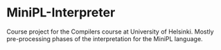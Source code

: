 # MiniPL-Interpreter

Course project for the Compilers course at University of Helsinki. Mostly pre-processing phases of the interpretation for the MiniPL language. 
